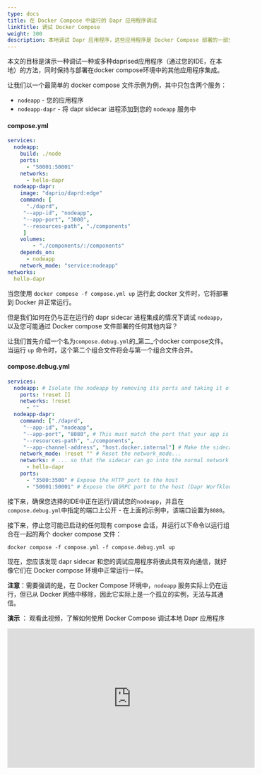 ```yaml
---
type: docs
title: 在 Docker Compose 中运行的 Dapr 应用程序调试
linkTitle: 调试 Docker Compose
weight: 300
description: 本地调试 Dapr 应用程序，这些应用程序是 Docker Compose 部署的一部分
---
```


本文的目标是演示一种调试一种或多种daprised应用程序（通过您的IDE，在本地）的方法，同时保持与部署在docker compose环境中的其他应用程序集成。

让我们以一个最简单的 docker compose 文件示例为例，其中只包含两个服务：

- `nodeapp` - 您的应用程序
- `nodeapp-dapr` - 将 dapr sidecar 进程添加到您的 `nodeapp` 服务中

#### compose.yml

```yaml
services:
  nodeapp:
    build: ./node
    ports:
      - "50001:50001"
    networks:
      - hello-dapr
  nodeapp-dapr:
    image: "daprio/daprd:edge"
    command: [
      "./daprd",
     "--app-id", "nodeapp",
     "--app-port", "3000",
     "--resources-path", "./components"
     ]
    volumes:
        - "./components/:/components"
    depends_on:
      - nodeapp
    network_mode: "service:nodeapp"
networks:
  hello-dapr
```

当您使用 `docker compose -f compose.yml up` 运行此 docker 文件时，它将部署到 Docker 并正常运行。

但是我们如何在仍与正在运行的 dapr sidecar 进程集成的情况下调试 `nodeapp`，以及您可能通过 Docker compose 文件部署的任何其他内容？

让我们首先介绍一个名为`compose.debug.yml`的_第二_个docker compose文件。 当运行 `up` 命令时，这个第二个组合文件将会与第一个组合文件合并。

#### compose.debug.yml

```yaml
services:
  nodeapp: # Isolate the nodeapp by removing its ports and taking it off the network
    ports: !reset []
    networks: !reset
      - ""
  nodeapp-dapr:
    command: ["./daprd",
     "--app-id", "nodeapp",
     "--app-port", "8080", # This must match the port that your app is exposed on when debugging in the IDE
     "--resources-path", "./components",
     "--app-channel-address", "host.docker.internal"] # Make the sidecar look on the host for the App Channel
    network_mode: !reset "" # Reset the network_mode...
    networks: # ... so that the sidecar can go into the normal network
      - hello-dapr
    ports:
      - "3500:3500" # Expose the HTTP port to the host
      - "50001:50001" # Expose the GRPC port to the host (Dapr Worfklows depends upon the GRPC channel)

```

接下来，确保您选择的IDE中正在运行/调试您的`nodeapp`，并且在`compose.debug.yml`中指定的端口上公开 - 在上面的示例中，该端口设置为`8080`。

接下来，停止您可能已启动的任何现有 compose 会话，并运行以下命令以运行组合在一起的两个 docker compose 文件：

`docker compose -f compose.yml -f compose.debug.yml up`

现在，您应该发现 dapr sidecar 和您的调试应用程序将彼此具有双向通信，就好像它们在 Docker compose 环境中正常运行一样。

**注意**：需要强调的是，在 Docker Compose 环境中，`nodeapp` 服务实际上仍在运行，但已从 Docker 网络中移除，因此它实际上是一个孤立的实例，无法与其通信。

**演示** ： 观看此视频，了解如何使用 Docker Compose 调试本地 Dapr 应用程序

<iframe width="560" height="315" src="https://www.youtube-nocookie.com/embed/nWatANwaAik?start=1738" frameborder="0" allow="accelerometer; autoplay; clipboard-write; encrypted-media; gyroscope; picture-in-picture" allowfullscreen></iframe>
